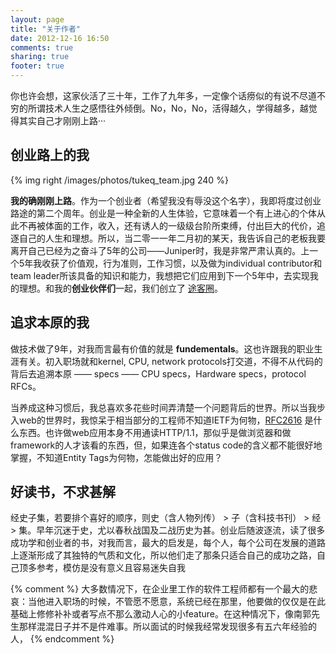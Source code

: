 ```yaml
---
layout: page
title: "关于作者"
date: 2012-12-16 16:50
comments: true
sharing: true
footer: true
---
```


你也许会想，这家伙活了三十年，工作了九年多，一定像个话痨似的有说不尽道不穷的所谓技术人生之感悟往外倾倒。No，No，No，活得越久，学得越多，越觉得其实自己才刚刚上路···

## 创业路上的我

{% img right /images/photos/tukeq_team.jpg 240 %}

**我的确刚刚上路**。作为一个创业者（希望我没有辱没这个名字），我即将度过创业路途的第二个周年。创业是一种全新的人生体验，它意味着一个有上进心的个体从此不再被体面的工作，收入，还有诱人的一级级台阶所束缚，付出巨大的代价，追逐自己的人生和理想。所以，当二零一一年二月初的某天，我告诉自己的老板我要离开自己已经为之奋斗了5年的公司——Juniper时，我是非常严肃认真的。上一个5年我收获了价值观，行为准则，工作习惯，以及做为individual contributor和team leader所该具备的知识和能力，我想把它们应用到下一个5年中，去实现我的理想。和我的**创业伙伴们**一起，我们创立了 [途客圈](http://tukeq.com)。

## 追求本原的我

做技术做了9年，对我而言最有价值的就是 **fundementals**。这也许跟我的职业生涯有关。初入职场就和kernel, CPU, network protocols打交道，不得不从代码的背后去追溯本原 —— specs —— CPU specs，Hardware specs，protocol RFCs。

当养成这种习惯后，我总喜欢多花些时间弄清楚一个问题背后的世界。所以当我步入web的世界时，我惊呆于相当部分的工程师不知道IETF为何物，[RFC2616](http://www.ietf.org/rfc/rfc2616.txt) 是什么东西。也许做web应用本身不用通读HTTP/1.1，那似乎是做浏览器和做framework的人才该看的东西，但，如果连各个status code的含义都不能很好地掌握，不知道Entity Tags为何物，怎能做出好的应用？

## 好读书，不求甚解

经史子集，若要排个喜好的顺序，则史（含人物列传） > 子（含科技书刊） > 经 > 集。早年沉迷于史，尤以春秋战国及二战历史为甚。创业后随波逐流，读了很多成功学和创业者的书，对我而言，最大的启发是，每个人，每个公司在发展的道路上逐渐形成了其独特的气质和文化，所以他们走了那条只适合自己的成功之路，自己顶多参考，模仿是没有意义且容易迷失自我

{% comment %}
大多数情况下，在企业里工作的软件工程师都有一个最大的悲哀：当他进入职场的时候，不管愿不愿意，系统已经在那里，他要做的仅仅是在此基础上修修补补或者写点不那么激动人心的小feature。在这种情况下，像南郭先生那样混混日子并不是件难事。所以面试的时候我经常发现很多有五六年经验的人，
{% endcomment %}